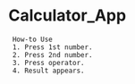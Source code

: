 Calculator_App
==============
     How-to Use
     1. Press 1st number. 
     2. Press 2nd number.
     3. Press operator.
     4. Result appears.
